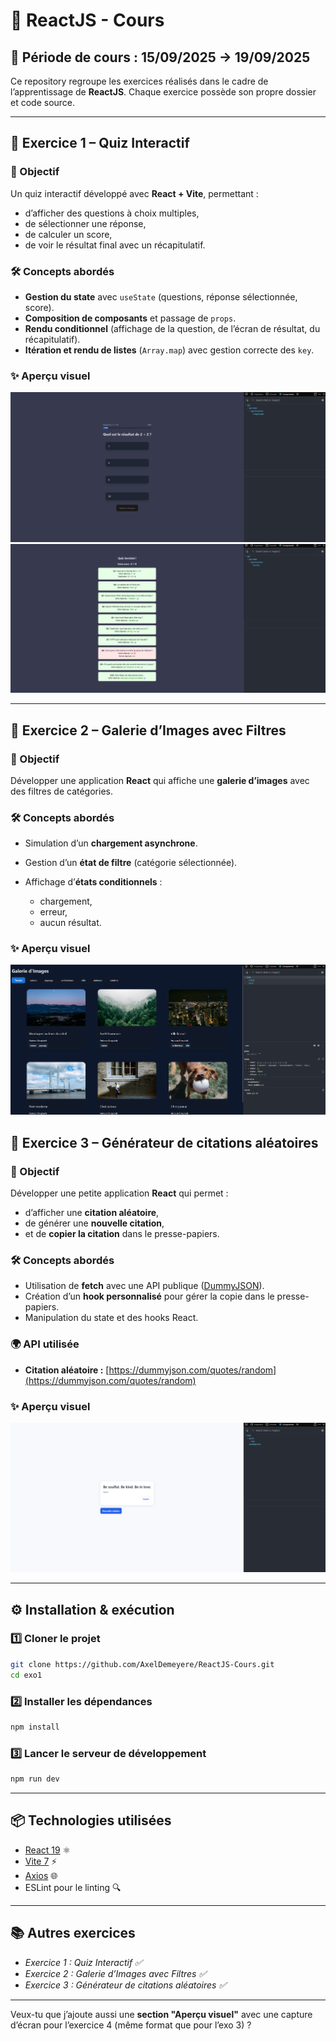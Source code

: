 # 📘 ReactJS - Cours

## 📅 Période de cours : 15/09/2025 → 19/09/2025

Ce repository regroupe les exercices réalisés dans le cadre de l’apprentissage de **ReactJS**. Chaque exercice possède son propre dossier et code source.

---

## 🚀 Exercice 1 – Quiz Interactif

### 🎯 Objectif

Un quiz interactif développé avec **React + Vite**, permettant :

* d’afficher des questions à choix multiples,
* de sélectionner une réponse,
* de calculer un score,
* de voir le résultat final avec un récapitulatif.

### 🛠️ Concepts abordés

* **Gestion du state** avec `useState` (questions, réponse sélectionnée, score).
* **Composition de composants** et passage de `props`.
* **Rendu conditionnel** (affichage de la question, de l’écran de résultat, du récapitulatif).
* **Itération et rendu de listes** (`Array.map`) avec gestion correcte des `key`.

### ✨ Aperçu visuel

![App Screenshot](./exo1/captures/screenshot1.png)
![App Screenshot](./exo1/captures/screenshot2.png)


---

## 🚀 Exercice 2 – Galerie d’Images avec Filtres

### 🎯 Objectif

Développer une application **React** qui affiche une **galerie d’images** avec des filtres de catégories.

### 🛠️ Concepts abordés

* Simulation d’un **chargement asynchrone**.
* Gestion d’un **état de filtre** (catégorie sélectionnée).
* Affichage d’**états conditionnels** :

  * chargement,
  * erreur,
  * aucun résultat.
 
### ✨ Aperçu visuel

![App Screenshot](./exo2/captures/screenshot.png)


## 🚀 Exercice 3 – Générateur de citations aléatoires

### 🎯 Objectif

Développer une petite application **React** qui permet :

* d’afficher une **citation aléatoire**,
* de générer une **nouvelle citation**,
* et de **copier la citation** dans le presse-papiers.

### 🛠️ Concepts abordés

* Utilisation de **fetch** avec une API publique ([DummyJSON](https://dummyjson.com/quotes/random)).
* Création d’un **hook personnalisé** pour gérer la copie dans le presse-papiers.
* Manipulation du state et des hooks React.

### 🌍 API utilisée

* **Citation aléatoire :** [https://dummyjson.com/quotes/random](https://dummyjson.com/quotes/random)

### ✨ Aperçu visuel

![App Screenshot](./exo3/capture/screenshot.png)

---

## ⚙️ Installation & exécution

### 1️⃣ Cloner le projet

```bash
git clone https://github.com/AxelDemeyere/ReactJS-Cours.git
cd exo1
```

### 2️⃣ Installer les dépendances

```bash
npm install
```

### 3️⃣ Lancer le serveur de développement

```bash
npm run dev
```

---

## 📦 Technologies utilisées

* [React 19](https://react.dev/) ⚛️
* [Vite 7](https://vitejs.dev/) ⚡
* [Axios](https://axios-http.com/) 🌐
* ESLint pour le linting 🔍

---

## 📚 Autres exercices

* *Exercice 1 : Quiz Interactif ✅*
* *Exercice 2 : Galerie d’Images avec Filtres ✅*
* *Exercice 3 : Générateur de citations aléatoires ✅*


---

Veux-tu que j’ajoute aussi une **section "Aperçu visuel"** avec une capture d’écran pour l’exercice 4 (même format que pour l’exo 3) ?


